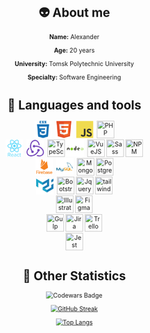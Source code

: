 # <div align="center"> :alien: About me </div>

<div align="center">
  
  **Name:** Alexander

  **Age:** 20 years

  **University:** Tomsk Polytechnic University

  **Specialty:** Software Engineering
</div>

# <div align="center"> :mechanical_arm: Languages and tools </div>

<div align="center">
  <img src="https://github.com/devicons/devicon/blob/master/icons/css3/css3-plain-wordmark.svg"  title="CSS3" alt="CSS" width="40" height="40"/>&nbsp;
  <img src="https://github.com/devicons/devicon/blob/master/icons/html5/html5-original.svg" title="HTML5" alt="HTML" width="40" height="40"/>&nbsp;
  <img src="https://github.com/devicons/devicon/blob/master/icons/javascript/javascript-original.svg" title="JavaScript" alt="JavaScript" width="40" height="40"/>&nbsp;
  <img src="https://cdn.jsdelivr.net/gh/devicons/devicon/icons/php/php-original.svg" title="PHP" width="40" height="40"/>
</div>


<div align="center">
    <img src="https://github.com/devicons/devicon/blob/master/icons/react/react-original-wordmark.svg" title="React" alt="React" width="40" height="40"/>&nbsp;
    <img src="https://github.com/devicons/devicon/blob/master/icons/redux/redux-original.svg" title="Redux" alt="Redux " width="40" height="40"/>&nbsp;
    <img src="https://cdn.jsdelivr.net/gh/devicons/devicon/icons/typescript/typescript-original.svg" title="TypeScritp" width="40" height="40"/>
    <img src="https://github.com/devicons/devicon/blob/master/icons/nodejs/nodejs-original-wordmark.svg" title="NodeJS" alt="NodeJS" width="40" height="40"/>&nbsp;
    <img src="https://cdn.jsdelivr.net/gh/devicons/devicon/icons/vuejs/vuejs-original.svg" title="VueJS" width="40" height="40"/>
    <img src="https://cdn.jsdelivr.net/gh/devicons/devicon/icons/sass/sass-original.svg" title="Sass" width="40" height="40"/>
  <img src="https://cdn.jsdelivr.net/gh/devicons/devicon/icons/npm/npm-original-wordmark.svg" title="NPM" width="40" height="40"/>
</div>

<div align="center">
    <img src="https://github.com/devicons/devicon/blob/master/icons/firebase/firebase-plain-wordmark.svg" title="Firebase" alt="Firebase" width="40" height="40"/>&nbsp;
  <img src="https://github.com/devicons/devicon/blob/master/icons/mysql/mysql-original-wordmark.svg" title="MySQL"  alt="MySQL" width="40" height="40"/>&nbsp;
<img src="https://cdn.jsdelivr.net/gh/devicons/devicon/icons/mongodb/mongodb-original.svg" title="MongoDB" width="40" height="40"/>
<img src="https://cdn.jsdelivr.net/gh/devicons/devicon/icons/postgresql/postgresql-original.svg" title="PostgreSql" width="40" height="40"/>
</div>



<div align="center">
     <img src="https://github.com/devicons/devicon/blob/master/icons/materialui/materialui-original.svg" title="Material UI" alt="Material UI" width="40" height="40"/>&nbsp;
    <img src="https://cdn.jsdelivr.net/gh/devicons/devicon/icons/bootstrap/bootstrap-plain-wordmark.svg"  title="Bootstrap" width="40" height="40"/>
    <img src="https://cdn.jsdelivr.net/gh/devicons/devicon/icons/jquery/jquery-original.svg" title="Jquery" width="40" height="40"/>
    <img src="https://cdn.jsdelivr.net/gh/devicons/devicon/icons/tailwindcss/tailwindcss-original-wordmark.svg" title="tailwindcss" width="40" height="40"/>
</div>


<div align="center">
  <img src="https://cdn.jsdelivr.net/gh/devicons/devicon/icons/illustrator/illustrator-plain.svg" title="Illustrator" width="40" height="40"/>
  <img src="https://cdn.jsdelivr.net/gh/devicons/devicon/icons/figma/figma-original.svg" title="Figma" width="40" height="40"/>
</div>


<div align="center">
  <img src="https://cdn.jsdelivr.net/gh/devicons/devicon/icons/gulp/gulp-plain.svg" title="Gulp" width="40" height="40"/>
  <img src="https://cdn.jsdelivr.net/gh/devicons/devicon/icons/jira/jira-original.svg" title="Jira" width="40" height="40"/>
  <img src="https://cdn.jsdelivr.net/gh/devicons/devicon/icons/trello/trello-plain.svg" title="Trello" width="40" height="40"/>
</div>

<div align="center">
<img src="https://cdn.jsdelivr.net/gh/devicons/devicon/icons/jest/jest-plain.svg" title="Jest" width="40" height="40"/>
</div>


# <div align="center"> :triangular_flag_on_post: Other Statistics </div>

<div align="center">

  ![Codewars Badge](https://www.codewars.com/users/shadowHD-bit/badges/large)

  [![GitHub Streak](http://github-readme-streak-stats.herokuapp.com?user=shadowHd-bit&theme=dark&background=000000)](https://git.io/streak-stats)

  [![Top Langs](https://github-readme-stats.vercel.app/api/top-langs/?username=shadowHd-bit&layout=compact&theme=vision-friendly-dark)](https://github.com/anuraghazra/github-readme-stats)

</div>
